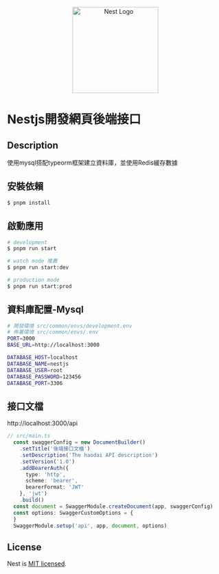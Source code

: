 <p align="center">
  <a href="http://nestjs.com/" target="blank"><img src="https://nestjs.com/img/logo-small.svg" width="200" alt="Nest Logo" /></a>
</p>



# Nestjs開發網頁後端接口

## Description
使用mysql搭配typeorm框架建立資料庫，並使用Redis緩存數據

## 安裝依賴

```bash
$ pnpm install
```

## 啟動應用

```bash
# development
$ pnpm run start

# watch mode 推薦
$ pnpm run start:dev

# production mode
$ pnpm run start:prod
```

## 資料庫配置-Mysql

``` bash
# 開發環境 src/common/envs/development.env
# 佈署環境 src/common/envs/.env
PORT=3000
BASE_URL=http://localhost:3000

DATABASE_HOST=localhost
DATABASE_NAME=nestjs
DATABASE_USER=root
DATABASE_PASSWORD=123456
DATABASE_PORT=3306
```

## 接口文檔
http://localhost:3000/api

```ts
// src/main.ts
  const swaggerConfig = new DocumentBuilder()
    .setTitle('後端接口文檔')
    .setDescription('The haodai API description')
    .setVersion('1.0')
    .addBearerAuth({
      type: 'http',
      scheme: 'bearer',
      bearerFormat: 'JWT'
    }, 'jwt')
    .build()
  const document = SwaggerModule.createDocument(app, swaggerConfig)
  const options: SwaggerCustomOptions = {
  }
  SwaggerModule.setup('api', app, document, options)
```

## License

Nest is [MIT licensed](LICENSE).
